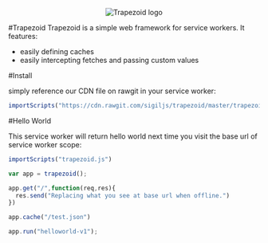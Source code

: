 <p align="center">
  <img src="https://upload.wikimedia.org/wikipedia/commons/b/b7/Isosceles_trapezoid.jpg" alt="Trapezoid logo"/>
</p>

#Trapezoid
Trapezoid is a simple web framework for service workers. It features:
* easily defining caches
* easily intercepting fetches and passing custom values

#Install

simply reference our CDN file on rawgit in your service worker:
```javascript
importScripts("https://cdn.rawgit.com/sigiljs/trapezoid/master/trapezoid.js")
```

#Hello World

This service worker will return hello world next time you visit the base url of service worker scope:

```javascript
importScripts("trapezoid.js")

var app = trapezoid();

app.get("/",function(req,res){
  res.send("Replacing what you see at base url when offline.")
})

app.cache("/test.json")

app.run("helloworld-v1");
```
